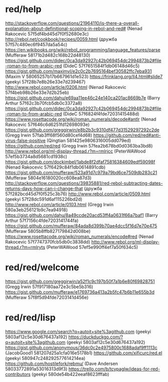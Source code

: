 # red/help
http://stackoverflow.com/questions/21964110/is-there-a-overall-explanation-about-definitional-scoping-in-rebol-and-red# (Nenad Rakocevic 57f5df4bd45d7f0f52680e3c)
http://rebol.net/cookbook/recipes/0059.html (дружба 57f57c480ec6f9457da5a54c)
https://en.wikibooks.org/wiki/rebol_programming/language_features/parse (Mufferaw 58171b2d482c168b22d48130)
https://gist.github.com/didec/0ca3da92927c42b069454dc2994873b2#file-roman-to-from-arabic-red (DideC 57f7651584f1db06148d46c5)
https://gist.github.com/maximvl/e2c0c2b7695164bef30582ffc7eba931 (Maxim V 58065257b17b667961d1e523)
https://frinklang.org/ll4.html#slide7 (geekyi 57f28b7e8b26e33e7d239467)
http://www.rebol.com/article/0206.html (Nenad Rakocevic 57f4beb98b26e33e7d2b25eb)
https://gist.github.com/dahu/e69aa11ee46c24e140ca201ac8669b7e (Barry Arthur 57f62c3b70fcb5db0c3372a8)
https://gist.github.com/didec/0ca3da92927c42b069454dc2994873b2#file-roman-to-from-arabic-red (DideC 57f6824f4fde72031415488d)
https://www.rosettacode.org/wiki/roman_numerals/decode#antlr (Nenad Rakocevic 57f646c6d6251fd12698093e)
https://gist.github.com/greggirwin/e8b2b3c9310df477d31529297292c2de (Gregg Irwin 57fab3ff68f560d80cef4d68)
https://github.com/red/red#anti-virus-false-positive (Qingtian 581425e9806316005dd079ed)
https://github.com/red/red (Gregg Irwin 57fea2b678bd0d0363ba3bd8)
http://www.rebol.org/ml-display-thread.r?m=rmlrjcc (PeterWAWood 57ef5b3734a8d5681cd1938c)
https://gist.github.com/dockimbel/1abde8f2dfaf75816384609edf59098f (Nenad Rakocevic 57f6429c84f1db0614891cdb)
https://gist.github.com/mufferaw/523a91d7c979a79bd6ce7509db283c21 (Mufferaw 5804e16180020cc608ea87d3)
http://stackoverflow.com/questions/39835881/red-rebol-subtracting-dates-returns-days-how-can-i-change-that (дружба 57f282bcd45d7f0f525c3b76)
http://www.rebol.com/article/0509.html (geekyi 57f28dc591d6af115226bd2d)
http://www.rebol.com/article/0103.html (Gregg Irwin 580a3eb256121b9c7ea94918)
https://gist.github.com/dahu/8a49ccde20acd53ff4a0631f66a7baf1 (Barry Arthur 57f7156c4fde7203141744fa)
https://gist.github.com/mufferaw/84ada8d399b70ae4dcc5f16d7e70e475 (Mufferaw 5805b8ffb827179842d008be)
https://www.rosettacode.org/wiki/roman_numerals/encode#red (Nenad Rakocevic 57f7747370fcb5db0c3838dd)
http://www.rebol.org/ml-display-thread.r?m=rmlryts (PeterWAWood 57ef5e990ff4ef7a50f634c5)
# red/red/welcome
https://gist.github.com/greggirwin/a52f1c9c197b50f7a1b6e80f69828751 (Gregg Irwin 57f917180aa72e3c5be5b316)
https://gist.github.com/mufferaw/e1769736a413a2b5fc47b6b11e655b3d (Mufferaw 57f8f5d94fde7203141d456e)
# red/red/lisp
https://www.google.com/search?q=autoit+site%3agithub.com (geekyi 5803af12c5e30d676437a192)
https://duckduckgo.com/?q=autoit+site%3agithub.com (geekyi 5803af12c5e30d676437a192)
https://gist.github.com/anonymous/36dc0c2e4975800c1688adaf9ff1113c (JacobGood1 581207d25a1cfa016e5178b1)
https://github.com/xificurc/red.el (geekyi 580947c248292577614214ea)
https://github.com/hostilefork/rebmu/ (Dave Andersen 58033772891a53016313d9f3)
https://trello.com/b/tcypaglw/ideas-for-red-contributors (geekyi 580de54b422eeaf8623fffab)
